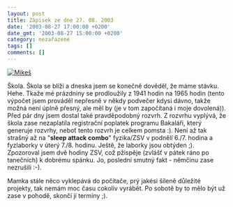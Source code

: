 ```yaml
---
layout: post
title: Zápisek ze dne 27. 08. 2003
date: '2003-08-27 17:00:00 +0200'
date_gmt: '2003-08-27 15:00:00 +0200'
category: nezařazené
tags: []
comments: []
---
```

<p>
<div >  <a href="/%base_url%/assets/old-images/mikes.jpg"><img alt="Mikeš" src="%base_url%/assets/old-images/mikes.jpg"></a>  </div>
<p>Škola. Škola se blíží a dneska jsem se konečně dověděl, že máme stávku. Hehe. Tkaže mé prázdniny se prodloužily  z 1941 hodin na 1965 hodin (tento výpočet jsem prováděl nepřesně v někdy podvečer kdysi dávno, takže možná není  úplně přesný, ale měl by (je v tom započítaná i moje dovolená)). Před pár dny jsem dostal také pravděpodobný rozvrh.  Z rozvrhu vyplývá, že škola zase nezaplatila registrační poplatek programu Bakaláři, který generuje rozvrhy,  neboť tento rozvrh je celkem pomsta :). Není až tak strašný až na "<span style="font-weight:bold">sleep attack combo</span>"  fyzika/ZSV v podnělí 6./7.  hodina a fyzlaborky v úterý 7./8. hodinu. Ještě, že laborky jsou obtýden ;). Zpozoroval jsem dvě hodiny ZSV, což  pžispěje (zvlášť v pátek ráno po tanečních) k dobrému spánku. Jo, poslední smutný fakt -  němčinu zase nezrušili :-).</p>
<p>Mamka stále něco vyklepává do počítače, prý jakési šíleně důležité projekty, tak nemám moc času cokoliv  vyrábět. Po sobotě by to mělo být už zase v pohodě, skončí jí termíny ;).</p>
